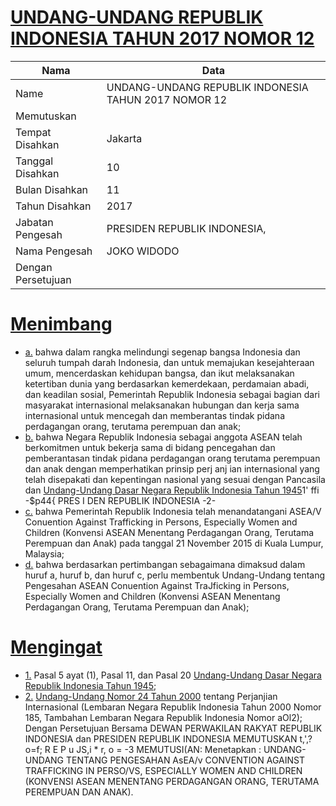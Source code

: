 # [UNDANG-UNDANG REPUBLIK INDONESIA TAHUN 2017 NOMOR 12](http://example.org/legal/document/uu/2017/12)

| Nama | Data |
| ------ | ----- |
|Name|UNDANG-UNDANG REPUBLIK INDONESIA TAHUN 2017 NOMOR 12|
|Memutuskan||
|Tempat Disahkan|Jakarta|
|Tanggal Disahkan|10|
|Bulan Disahkan|11|
|Tahun Disahkan|2017|
|Jabatan Pengesah|PRESIDEN REPUBLIK INDONESIA,|
|Nama Pengesah|JOKO WIDODO|
|Dengan Persetujuan||
# [Menimbang](http://example.org/legal/document/uu/2017/12/menimbang)

* [a.](http://example.org/legal/document/uu/2017/12/menimbang/point/a) bahwa dalam rangka melindungi segenap bangsa Indonesia dan seluruh tumpah darah Indonesia, dan untuk memajukan kesejahteraan umum, mencerdaskan kehidupan bangsa, dan ikut melaksanakan ketertiban dunia yang berdasarkan kemerdekaan, perdamaian abadi, dan keadilan sosial, Pemerintah Republik Indonesia sebagai bagian dari masyarakat internasional melaksanakan hubungan dan kerja sama internasional untuk mencegah dan memberantas tindak pidana perdagangan orang, terutama perempuan dan anak;
* [b.](http://example.org/legal/document/uu/2017/12/menimbang/point/b) bahwa Negara Republik Indonesia sebagai anggota ASEAN telah berkomitmen untuk bekerja sama di bidang pencegahan dan pemberantasan tindak pidana perdagangan orang terutama perempuan dan anak dengan memperhatikan prinsip perj anj ian internasional yang telah disepakati dan kepentingan nasional yang sesuai dengan Pancasila dan [Undang-Undang Dasar Negara Republik Indonesia Tahun 1945](http://example.org/legal/document/uu)1' ffi -$p44{ PRES I DEN REPUBLIK INDONESIA -2-
* [c.](http://example.org/legal/document/uu/2017/12/menimbang/point/c) bahwa Pemerintah Republik Indonesia telah menandatangani ASEA/V Conuention Against Trafficking in Persons, Especially Women and Children (Konvensi ASEAN Menentang Perdagangan Orang, Terutama Perempuan dan Anak) pada tanggal 21 November 2015 di Kuala Lumpur, Malaysia;
* [d.](http://example.org/legal/document/uu/2017/12/menimbang/point/d) bahwa berdasarkan pertimbangan sebagaimana dimaksud dalam huruf a, huruf b, dan huruf c, perlu membentuk Undang-Undang tentang Pengesahan ASEAN Conuention Against TraJficking in Persons, Especially Women and Children (Konvensi ASEAN Menentang Perdagangan Orang, Terutama Perempuan dan Anak);
# [Mengingat](http://example.org/legal/document/uu/2017/12/mengingat)

* [1.](http://example.org/legal/document/uu/2017/12/mengingat/point/0001) Pasal 5 ayat (1), Pasal 11, dan Pasal 20 [Undang-Undang Dasar Negara Republik Indonesia Tahun 1945](http://example.org/legal/document/uu);
* [2.](http://example.org/legal/document/uu/2017/12/mengingat/point/0002) [Undang-Undang Nomor 24 Tahun 2000](http://example.org/legal/document/uu/2000/24) tentang Perjanjian Internasional (Lembaran Negara Republik Indonesia Tahun 2000 Nomor 185, Tambahan Lembaran Negara Republik Indonesia Nomor aOl2); Dengan Persetujuan Bersama DEWAN PERWAKILAN RAKYAT REPUBLIK INDONESIA dan PRESIDEN REPUBLIK INDONESIA MEMUTUSKAN t,',?o=f; R E P u JS,i * r, o = -3 MEMUTUSI(AN: Menetapkan : UNDANG-UNDANG TENTANG PENGESAHAN AsEA/v CONVENTION AGAINST TRAFFICKING IN PERSO/VS, ESPECIALLY WOMEN AND CHILDREN (KONVENSI ASEAN MENENTANG PERDAGANGAN ORANG, TERUTAMA PEREMPUAN DAN ANAK).